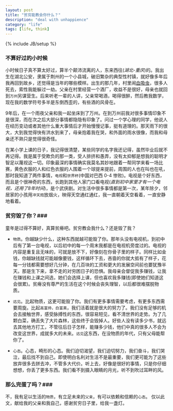 ```yaml
---
layout: post
title: "贫穷能教会你什么？"
description: "deal with unhappience"
category: "life"
tags: [life, think]
---
```

{% include JB/setup %}

### 不算好过的小时候 ###

小时候日子真不算太好过，算半个颠沛流离的人，东来西往(*湖北-重庆*)的。我出生在湖北公安，隶属于荆州的一个小县城，破旧繁杂的典型性村镇，就好像多年后我再回到故乡，还觉得是当年的哪些模样。出生的那几年，村里闹[血吸虫](http://www.baidu.com)，很多人死去，索性我能躲过一劫。父亲在村里经营一个酒厂，收益不是很好，母亲也就回到`万州`另谋营生。后来听老一辈的人讲，父亲常喝酒，喝得很醉，然后教我数学，现在我的数学符号多半是东倒西歪的，有些酒的风骨在。

9年后，在一个雨夜父亲和我一起坐床到了万州。在到万州前我对很多事情印象不是很深，而在次之后大部分事情都隐隐有印象了。问过一个学心理的同学，他说人在经历变动或者其他什么重大事情后才开始慢慢记事，挺有道理的。那天雨下的很大，大到我觉得快有洪水到来了，母亲抱着我在哭，和外面的雨水很像，而我和母亲还不熟只是觉得很奇怪。

在某小学上课的日子，我记得很清楚，某些同学的名字我还记得，虽然毕业后就不再记得。我是属于受欺负的那一类，受人排挤和愚弄，没有太抑郁是想我的聪明才智足以蔑视这一切。印象最深的事情确实我莫名其妙地跟着一帮同学来看一场比赛，黄色衣服的人和红色衣服的人围着一个球提来提前，周围的人也在叫也在吼，那时我知道了两件事情，`电视`和`世界杯`(中国对巴西 0-4 惨败)。电视是个好东西，而且是个很神奇的东西，长跑到其他人家门口看电视(*直到初中家里才有一个电视，还用了8年时间*)，是个武侠剧。对生活中很多事情都是第一次，某年除夕，邻居家的小孩用`冲天炮`放烟火，映得天空通红通红，我一直朝着天空看着，一直安静地看着。

### 贫穷毁了你？###

童年是过得不算好，真算贫瘠吧。贫穷教会我什么？还是毁了我？

- `物质`。你越缺少什么，这种东西就越可能毁了你。那年头没有电视机，到初中后有了第一台电视，以后初中的每一个周末我都是在电视机旁度过的。电视的内容是重复且无味的，可就是放不下，好像刻在你骨子里的样子。同样比如金钱，你越缺钱就可能越像要钱，这样循环下去，吝啬的你就大抵有了样子，花每一分钱都需要想好几分钟，在几百块的工资和更大的发展空间前也要犹豫半天。那是生下来，拿不走的对穷困日子的恐惧。我母亲会督促我多赚钱，让我在赚钱和上课之间选，她们会选择上课，但也喜欢我多赚钱(即使她们知道这会很累)。贫瘠没有尊严的生活在这个时候会丧失理智，以后都很难摆脱物质。

- `远见`。比起物质，这更可能毁了你。我们有更多事情需要考虑，有更多东西需要周旋。比起`高富帅，白富美`，我们活着就是很大的努力了。我们没有足够的机会去接触世界，感受脉搏性的东西，很容易短见，看不清世界的走势。为了几颗白菜，确丢失了大片森林，这些终于会毁掉人。好些人没有读多少书，就远去其他地方打工，不管往后日子怎样，能赚多少钱，他们中真的很多人不会为改变这世界，成就多大的未来。`远见`这东西，在没物质的年代，只有父母能帮你了。

- `心态`。心态，畸形的心态。我们迫切渴望，我们迫切努力，我们奋斗，我们哭泣，最后找不到自己。即使明白名利对生活不是最重要，我们更可能为了这些放弃很多去拼去冲，不管多大代价。听上去，好像是很好的事情，只是你仔细想想，你丢了更多东西。我们看不到摄入眼睛的月光，听不到吹过耳畔的风。


### 那么完蛋了吗？###
不，我有足以生活的`物质`，有立足未来的`父亲`，有可以依赖和信赖的`心态`。
仅以此文，献给我的父亲和我自己，感谢贫穷日子里，给我一盏灯。

